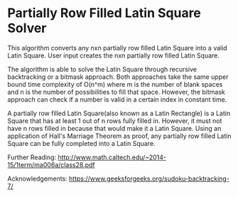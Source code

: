 # Partially Row Filled Latin Square Solver

This algorithm converts any nxn partially row filled Latin Square into a valid Latin Square. User input creates the nxn partially row filled Latin Square.

The algorithm is able to solve the Latin Square through recursive backtracking or a bitmask approach. Both approaches take the same upper bound time complexity of O(n^m) where m is the number of blank spaces and n is the number of possibilities to fill that space. However, the bitmask approach can check if a number is valid in a certain index in constant time. 

A partially row filled Latin Square(also known as a Latin Rectangle) is a Latin Square that has at least 1 out of n rows fully filled in. However, it must not have n rows filled in because that would make it a Latin Square. Using an application of Hall's Marriage Theorem as proof, any partially row filled Latin Square can be fully completed into a Latin Square.

Further Reading: http://www.math.caltech.edu/~2014-15/1term/ma006a/class28.pdf

Acknowledgements: https://www.geeksforgeeks.org/sudoku-backtracking-7/


